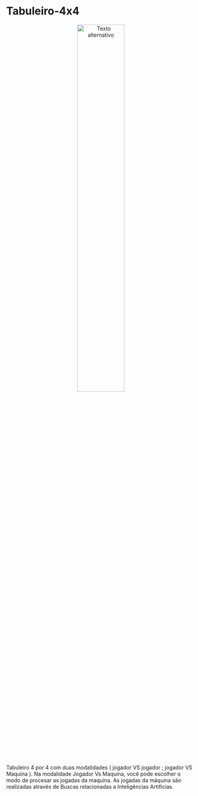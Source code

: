 # Tabuleiro-4x4
<p align="center">
    <img src="https://p2.trrsf.com/image/fget/cf/774/0/images.terra.com/2023/05/26/mercado-de-softwares-de-ia-ure2o1792s86.jpg" alt="Texto alternativo" width="50%">
    </p>
Tabuleiro 4 por 4 com duas modalidades ( jogador VS jogador ; jogador VS Maquina ). Na modalidade Jogador Vs Maquina, você pode escolher o modo de procesar as jogadas da maquina. As jogadas da máquina são realizadas através de Buscas relacionadas a Inteligências Artificias.
